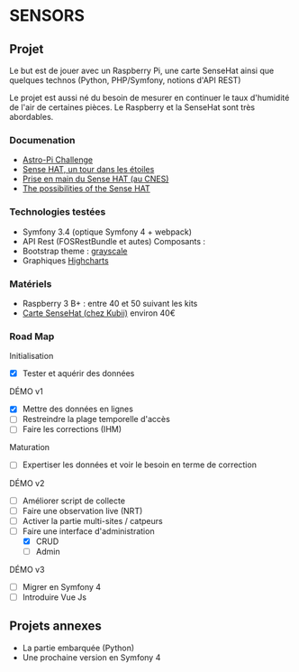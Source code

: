 # SENSORS


## Projet 

Le but est de jouer avec un Raspberry Pi, une carte SenseHat ainsi que quelques
technos (Python, PHP/Symfony, notions d'API REST)

Le projet est aussi né du besoin de mesurer en continuer le taux d'humidité de
l'air de certaines pièces. Le Raspberry et la SenseHat sont très abordables.

### Documenation

*  [Astro-Pi Challenge](https://www.raspberrypi.org/blog/announcing-2017-18-astro-pi/)
*  [Sense HAT, un tour dans les étoiles](https://www.framboise314.fr/sense-hat-un-tour-dans-les-etoiles/)
*  [Prise en main du Sense HAT (au CNES)](https://proxima.cnes.fr/sites/default/files/drupal/201612/default/prx_meet_the_sense_hat_23_11_fr.pdf)
* [The possibilities of the Sense HAT](https://www.raspberrypi.org/blog/sense-hat-projects/)

### Technologies testées

-  Symfony 3.4 (optique Symfony 4 + webpack)
-  API Rest (FOSRestBundle et autes)
Composants :
-  Bootstrap theme : [grayscale](https://startbootstrap.com/template-overviews/grayscale/)
-  Graphiques [Highcharts](https://www.highcharts.com/)

### Matériels

*  Raspberry 3 B+ : entre 40 et 50 suivant les kits
*  [Carte SenseHat (chez Kubii)](https://www.kubii.fr/cartes-extension-cameras-raspberry-pi/1081-raspberry-pi-sense-hat-kubii-640522710799.html)  environ 40€

### Road Map

Initialisation
*  [X] Tester et aquérir des données

DÉMO v1
  *  [X] Mettre des données en lignes
  *  [ ] Restreindre la plage temporelle d'accès
  *  [ ] Faire les corrections (IHM)

Maturation
*  [ ] Expertiser les données et voir le besoin en terme de correction

DÉMO v2
  -  [ ] Améliorer script de collecte
  -  [ ] Faire une observation live (NRT)
  -  [ ] Activer la partie multi-sites / catpeurs
  -  [ ] Faire une interface d'administration
    - [X] CRUD
    - [ ] Admin 

DÉMO v3
  * [ ] Migrer en Symfony 4
  * [ ] Introduire Vue Js

## Projets annexes

*  La partie embarquée (Python)
*  Une prochaine version en Symfony 4
